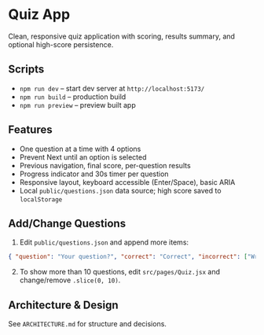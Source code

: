 # Quiz App 

Clean, responsive quiz application with scoring, results summary, and optional high-score persistence.

## Scripts

- `npm run dev` – start dev server at `http://localhost:5173/`
- `npm run build` – production build
- `npm run preview` – preview built app

## Features

- One question at a time with 4 options
- Prevent Next until an option is selected
- Previous navigation, final score, per-question results
- Progress indicator and 30s timer per question
- Responsive layout, keyboard accessible (Enter/Space), basic ARIA
- Local `public/questions.json` data source; high score saved to `localStorage`

## Add/Change Questions

1) Edit `public/questions.json` and append more items:

```json
{ "question": "Your question?", "correct": "Correct", "incorrect": ["Wrong A", "Wrong B", "Wrong C"] }
```

2) To show more than 10 questions, edit `src/pages/Quiz.jsx` and change/remove `.slice(0, 10)`.

## Architecture & Design

See `ARCHITECTURE.md` for structure and decisions.
